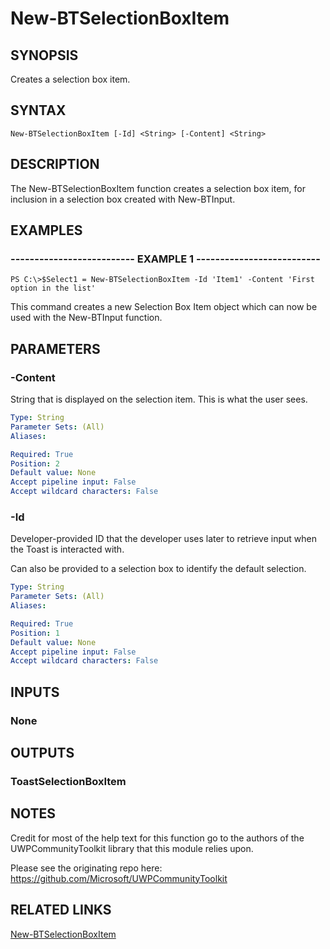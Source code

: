 # New-BTSelectionBoxItem

## SYNOPSIS
Creates a selection box item.

## SYNTAX

```
New-BTSelectionBoxItem [-Id] <String> [-Content] <String>
```

## DESCRIPTION
The New-BTSelectionBoxItem function creates a selection box item, for inclusion in a selection box created with New-BTInput.

## EXAMPLES

### -------------------------- EXAMPLE 1 --------------------------
```
PS C:\>$Select1 = New-BTSelectionBoxItem -Id 'Item1' -Content 'First option in the list'
```

This command creates a new Selection Box Item object which can now be used with the New-BTInput function.

## PARAMETERS

### -Content
String that is displayed on the selection item. This is what the user sees.

```yaml
Type: String
Parameter Sets: (All)
Aliases:

Required: True
Position: 2
Default value: None
Accept pipeline input: False
Accept wildcard characters: False
```

### -Id
Developer-provided ID that the developer uses later to retrieve input when the Toast is interacted with.

Can also be provided to a selection box to identify the default selection.

```yaml
Type: String
Parameter Sets: (All)
Aliases:

Required: True
Position: 1
Default value: None
Accept pipeline input: False
Accept wildcard characters: False
```

## INPUTS

### None

## OUTPUTS

### ToastSelectionBoxItem

## NOTES
Credit for most of the help text for this function go to the authors of the UWPCommunityToolkit library that this module relies upon.

Please see the originating repo here: https://github.com/Microsoft/UWPCommunityToolkit

## RELATED LINKS

[New-BTSelectionBoxItem](https://github.com/Windos/BurntToast/blob/master/Help/New-BTSelectionBoxItem.md)
